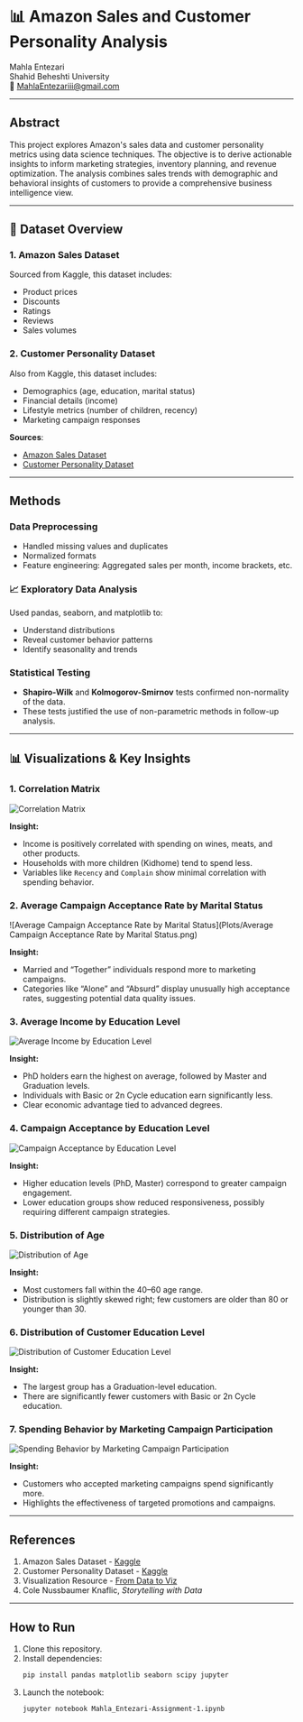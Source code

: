 
# 📊 Amazon Sales and Customer Personality Analysis

Mahla Entezari  
Shahid Beheshti University  
📧 MahlaEntezariii@gmail.com  

---

##  Abstract

This project explores Amazon's sales data and customer personality metrics using data science techniques. The objective is to derive actionable insights to inform marketing strategies, inventory planning, and revenue optimization. The analysis combines sales trends with demographic and behavioral insights of customers to provide a comprehensive business intelligence view.

---

## 📂 Dataset Overview

### 1. **Amazon Sales Dataset**
Sourced from Kaggle, this dataset includes:
- Product prices
- Discounts
- Ratings
- Reviews
- Sales volumes

### 2. **Customer Personality Dataset**
Also from Kaggle, this dataset includes:
- Demographics (age, education, marital status)
- Financial details (income)
- Lifestyle metrics (number of children, recency)
- Marketing campaign responses

 **Sources**:
- [Amazon Sales Dataset](https://www.kaggle.com/datasets/mahlaentezari/amazon-dataset)
- [Customer Personality Dataset](https://www.kaggle.com/datasets/imakash3011/customer-personality-analysis/data)

---

##  Methods

###  Data Preprocessing
- Handled missing values and duplicates
- Normalized formats
- Feature engineering: Aggregated sales per month, income brackets, etc.

### 📈 Exploratory Data Analysis
Used pandas, seaborn, and matplotlib to:
- Understand distributions
- Reveal customer behavior patterns
- Identify seasonality and trends

###  Statistical Testing
- **Shapiro-Wilk** and **Kolmogorov-Smirnov** tests confirmed non-normality of the data.
- These tests justified the use of non-parametric methods in follow-up analysis.

---

## 📊 Visualizations & Key Insights

### 1. Correlation Matrix
![Correlation Matrix](Plots/Correlation-Matrix.png)

**Insight:**  
- Income is positively correlated with spending on wines, meats, and other products.
- Households with more children (Kidhome) tend to spend less.
- Variables like `Recency` and `Complain` show minimal correlation with spending behavior.

### 2. Average Campaign Acceptance Rate by Marital Status
![Average Campaign Acceptance Rate by Marital Status](Plots/Average Campaign Acceptance Rate by Marital Status.png)

**Insight:**  
- Married and “Together” individuals respond more to marketing campaigns.
- Categories like “Alone” and “Absurd” display unusually high acceptance rates, suggesting potential data quality issues.

### 3. Average Income by Education Level
![Average Income by Education Level](Plots/Average-Income-by-Education-Level.png)

**Insight:**  
- PhD holders earn the highest on average, followed by Master and Graduation levels.
- Individuals with Basic or 2n Cycle education earn significantly less.
- Clear economic advantage tied to advanced degrees.

### 4. Campaign Acceptance by Education Level
![Campaign Acceptance by Education Level](Plots/Campaign-Acceptance-by-Education-Level.png)

**Insight:**  
- Higher education levels (PhD, Master) correspond to greater campaign engagement.
- Lower education groups show reduced responsiveness, possibly requiring different campaign strategies.

### 5. Distribution of Age
![Distribution of Age](Plots/Distribution-of-Age.png)

**Insight:**  
- Most customers fall within the 40–60 age range.
- Distribution is slightly skewed right; few customers are older than 80 or younger than 30.

### 6. Distribution of Customer Education Level
![Distribution of Customer Education Level](Plots/Distribution-of-Customer-Education-Level.png)

**Insight:**  
- The largest group has a Graduation-level education.
- There are significantly fewer customers with Basic or 2n Cycle education.

### 7. Spending Behavior by Marketing Campaign Participation
![Spending Behavior by Marketing Campaign Participation](Plots/Spending-Behavior-by-Marketing-Campaign-Participation.png)

**Insight:**  
- Customers who accepted marketing campaigns spend significantly more.
- Highlights the effectiveness of targeted promotions and campaigns.

---

##  References

1. Amazon Sales Dataset - [Kaggle](https://www.kaggle.com/datasets/mahlaentezari/amazon-dataset)
2. Customer Personality Dataset - [Kaggle](https://www.kaggle.com/datasets/imakash3011/customer-personality-analysis/data)
3. Visualization Resource - [From Data to Viz](https://www.data-to-viz.com/)
4. Cole Nussbaumer Knaflic, *Storytelling with Data*

---

## How to Run

1. Clone this repository.
2. Install dependencies:
   ```bash
   pip install pandas matplotlib seaborn scipy jupyter
   ```
3. Launch the notebook:
   ```bash
   jupyter notebook Mahla_Entezari-Assignment-1.ipynb
   ```

